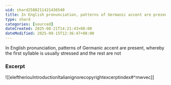 ```yaml
---
uid: shard2508211421436540
title: In English pronunciation, patterns of Germanic accent are present, whereby the first syllable is usually stressed and the rest are not
type: shard
categories: [sourced]
dateCreated: 2025-08-21T14:21:43+08:00
dateModified: 2025-09-15T12:36:47+08:00
---
```

In English pronunciation, patterns of Germanic accent are present, whereby the first syllable is usually stressed and the rest are not

### Excerpt
![[eleftheriouIntroductionItalianignorecopyrightexcerptindex#^mwvec]]